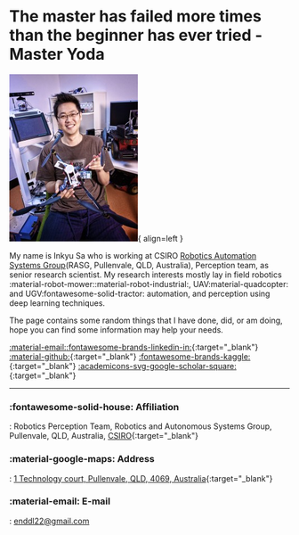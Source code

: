 # The master has failed more times than the beginner has ever tried - Master Yoda

<!-- <p align="left">
<img src="imgs/Inkyu_800_600-231x300.jpg" width="200">
</p> -->

![About 10 years ago](imgs/Inkyu_800_600-231x300.jpg){ align=left }

My name is Inkyu Sa who is working at CSIRO [Robotics Automation Systems Group](https://research.csiro.au/robotics/)(RASG, Pullenvale, QLD, Australia), Perception team, as senior research scientist. My research interests mostly lay in field robotics :material-robot-mower::material-robot-industrial:, UAV:material-quadcopter: and UGV:fontawesome-solid-tractor: automation, and perception using deep learning techniques.


The page contains some random things that I have done, did, or am doing, hope you can find some information may help your needs.

[:material-email:](mailto:enddl22@gmail.com)[:fontawesome-brands-linkedin-in:]{:target="_blank"} [:material-github:]{:target="_blank"} [:fontawesome-brands-kaggle:]{:target="_blank"} [:academicons-svg-google-scholar-square:]{:target="_blank"}

---
### :fontawesome-solid-house: Affiliation

: Robotics Perception Team, Robotics and Autonomous Systems Group,
  Pullenvale, QLD, Australia, [CSIRO]{:target="_blank"}

### :material-google-maps: Address

: [1 Technology court, Pullenvale, QLD, 4069, Australia]{:target="_blank"}

### :material-email: E-mail

: [enddl22@gmail.com](mailto:enddl22@gmail.com)



  [:fontawesome-brands-linkedin-in:]: https://www.linkedin.com/in/inkyu-sa-16a01257/
  [:material-github:]: https://github.com/inkyusa
  [:fontawesome-brands-kaggle:]: https://www.kaggle.com/enddl22
  [:academicons-svg-google-scholar-square:]: https://scholar.google.com.au/citations?user=KxJU37kAAAAJ&hl=en
  [CSIRO]: https://www.csiro.au
  [1 Technology court, Pullenvale, QLD, 4069, Australia]: https://www.google.com/maps/place/CSIRO+-+Pullenvale+Site/@-27.5282493,152.9085966,17z/data=!3m1!4b1!4m5!3m4!1s0x6b914df80fc85c49:0xb5d90588e6e51cca!8m2!3d-27.528246!4d152.9107907
